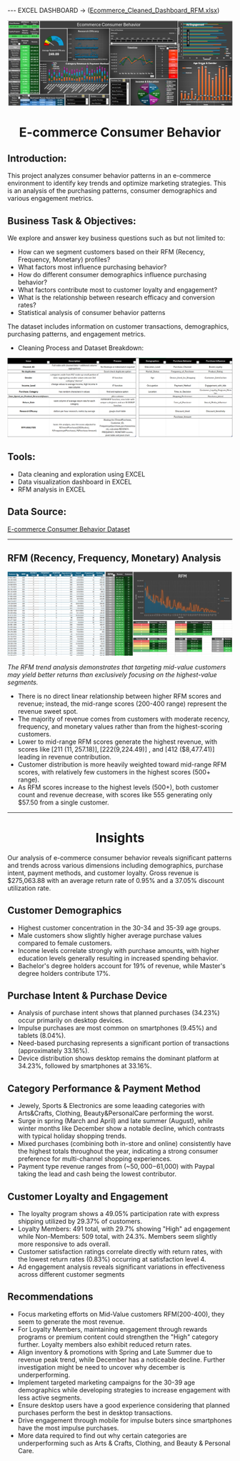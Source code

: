 --- EXCEL DASHBOARD -> ([Ecommerce_Cleaned_Dashboard_RFM.xlsx](https://github.com/AndyeliSays/Ecommerce-Customer-Behavior/blob/main/Ecommerce_Cleaned_Dashboard_RFM.xlsx))

<img src=https://github.com/AndyeliSays/Ecommerce-Customer-Behavior/blob/main/assets/Ecommerce_dashboard.png>

<h1 align="center">E-commerce Consumer Behavior</h1>

## Introduction:
This project analyzes consumer behavior patterns in an e-commerce environment to identify key trends and optimize marketing strategies. This is an analysis of the purchasing patterns, consumer demographics and various engagement metrics.

## Business Task & Objectives:

We explore and answer key business questions such as but not limited to: 
- How can we segment customers based on their RFM (Recency, Frequency, Monetary) profiles?
- What factors most influence purchasing behavior?
- How do different consumer demographics influence purchasing behavior?
- What factors contribute most to customer loyalty and engagement?
- What is the relationship between research efficacy and conversion rates?
- Statistical analysis of consumer behavior patterns

The dataset includes information on customer transactions, demographics, purchasing patterns, and engagement metrics. 
- Cleaning Process and Dataset Breakdown:

<img src=https://github.com/AndyeliSays/Ecommerce-Customer-Behavior/blob/main/assets/Ecommerce_cleaningprocess.png>

## Tools:
- Data cleaning and exploration using EXCEL
- Data visualization dashboard in EXCEL
- RFM analysis in EXCEL

## Data Source:
[E-commerce Consumer Behavior Dataset](https://www.kaggle.com/datasets/salahuddinahmedshuvo/ecommerce-consumer-behavior-analysis-data/data)

---
## RFM (Recency, Frequency, Monetary) Analysis

<img src= https://github.com/AndyeliSays/Ecommerce-Customer-Behavior/blob/main/assets/Ecommerce_Rfm_snapshot.png>

*The RFM trend analysis demonstrates that targeting mid-value customers may yield better returns than exclusively focusing on the highest-value segments.*

- There is no direct linear relationship between higher RFM scores and revenue; instead, the mid-range scores (200-400 range) represent the revenue sweet spot.
- The majority of revenue comes from customers with moderate recency, frequency, and monetary values rather than from the highest-scoring customers.
- Lower to mid-range RFM scores generate the highest revenue, with scores like [211 ($11,257.18)] , [222 ($9,224.49)] , and [412 ($8,477.41)] leading in revenue contribution.
- Customer distribution is more heavily weighted toward mid-range RFM scores, with relatively few customers in the highest scores (500+ range).
- As RFM scores increase to the highest levels (500+), both customer count and revenue decrease, with scores like 555 generating only $57.50 from a single customer.

---

<h1 align="center">Insights</h1>

Our analysis of e-commerce consumer behavior reveals significant patterns and trends across various dimensions including demographics, purchase intent, payment methods, and customer loyalty. Gross revenue is  $275,063.88 with an average return rate of 0.95% and a 37.05% discount utilization rate.

## Customer Demographics
- Highest customer concentration in the 30-34 and 35-39 age groups.
- Male customers show slightly higher average purchase values compared to female customers.
- Income levels correlate strongly with purchase amounts, with higher education levels generally resulting in increased spending behavior.
- Bachelor's degree holders account for 19% of revenue, while Master's degree holders contribute 17%.

## Purchase Intent & Purchase Device
- Analysis of purchase intent shows that planned purchases (34.23%) occur primarily on desktop devices.
- Impulse purchases are most common on smartphones (9.45%) and tablets (8.04%).
- Need-based purchasing represents a significant portion of transactions (approximately 33.16%).
- Device distribution shows desktop remains the dominant platform at 34.23%, followed by smartphones at 33.16%.

## Category Performance & Payment Method
- Jewely, Sports & Electronics are some leaading categories with Arts&Crafts, Clothing, Beauty&PersonalCare performing the worst.
- Surge in spring (March and April) and late summer (August), while winter months like December show a notable decline, which contrasts with typical holiday shopping trends.
- Mixed purchases (combining both in-store and online) consistently have the highest totals throughout the year, indicating a strong consumer preference for multi-channel shopping experiences.
- Payment type revenue ranges from (~$50,000 -$61,000) with Paypal taking the lead and cash being the lowest contributor.

## Customer Loyalty and Engagement
- The loyalty program shows a 49.05% participation rate with express shipping utilized by 29.37% of customers.
- Loyalty Members: 491 total, with 29.7% showing "High" ad engagement while Non-Members: 509 total, with 24.3%.  Members seem slightly more responsive to ads overall.
- Customer satisfaction ratings correlate directly with return rates, with the lowest return rates (0.83%) occurring at satisfaction level 4.
- Ad engagement analysis reveals significant variations in effectiveness across different customer segments

## Recommendations
- Focus marketing efforts on Mid-Value customers RFM(200-400), they seem to generate the most revenue.
- For Loyalty Members, maintaining engagement through rewards programs or premium content could strengthen the "High" category further. Loyalty members also exhibit reduced return rates.
- Align inventory & promotions with Spring and Late Summer due to revenue peak trend, while December has a noticeable decline. Further investigation might be need to uncover why december is underperforming. 
- Implement targeted marketing campaigns for the 30-39 age demographics while developing strategies to increase engagement with less active segments.
- Ensure desktop users have a good experience considering that planned purchases perform the best in desktop transactions. 
- Drive engagement through mobile for impulse buters since smartphones have the most impulse purchases.
- More data required to find out why certain categories are underperforming such as Arts & Crafts, Clothing, and Beauty & Personal Care.


